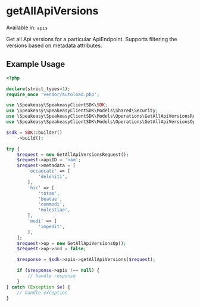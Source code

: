 # getAllApiVersions
Available in: `apis`

Get all Api versions for a particular ApiEndpoint.
Supports filtering the versions based on metadata attributes.

## Example Usage
```php
<?php

declare(strict_types=1);
require_once 'vendor/autoload.php';

use \Speakeasy\SpeakeasyClientSDK\SDK;
use \Speakeasy\SpeakeasyClientSDK\Models\Shared\Security;
use \Speakeasy\SpeakeasyClientSDK\Models\Operations\GetAllApiVersionsRequest;
use \Speakeasy\SpeakeasyClientSDK\Models\Operations\GetAllApiVersionsOp;

$sdk = SDK::builder()
    ->build();

try {
    $request = new GetAllApiVersionsRequest();
    $request->apiID = 'nam';
    $request->metadata = [
        'occaecati' => [
            'deleniti',
        ],
        'hic' => [
            'totam',
            'beatae',
            'commodi',
            'molestiae',
        ],
        'modi' => [
            'impedit',
        ],
    ];
    $request->op = new GetAllApiVersionsOp();
    $request->op->and = false;

    $response = $sdk->apis->getAllApiVersions($request);

    if ($response->apis !== null) {
        // handle response
    }
} catch (Exception $e) {
    // handle exception
}
```